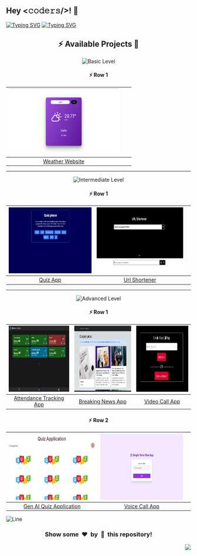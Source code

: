 <h2>Hey <𝚌𝚘𝚍𝚎𝚛𝚜/>! 👋</h2>

[![Typing SVG](https://readme-typing-svg.herokuapp.com?font=Fira+Code&size=60&pause=1000&center=true&vCenter=true&multiline=true&width=1000&height=100&lines=NEXT+JS+PROJECTS)](https://git.io/typing-svg)
[![Typing SVG](https://readme-typing-svg.demolab.com?font=Comfortaa&size=65&pause=400&color=18b8d0&center=true&vCenter=true&width=2000&height=200&lines=BASIC+LEVEL+PROJECTS;INTERMEDIATE+LEVEL+PROJECTS;ADVANCED+LEVEL+PROJECTS)](https://git.io/typing-svg)


<div align="center">

## :zap: Available Projects 🎉
<!-- ###################################################################################################################### -->
<!-- ###################################################################################################################### -->

![Basic Level](https://img.shields.io/badge/Level-Basic-00FF00?style=for-the-badge&logo=codeigniter)

#### :zap: Row 1

| <img src="./Basic/Weather-Website/screenshot.webp" width="300px" height="180px"> |  |  |
|:--:|:--:|:--:|
| [Weather Website](./Basic/Weather-Website) |  |  |

---
<!-- ###################################################################################################################### -->
<!-- ###################################################################################################################### -->

![Intermediate Level](https://img.shields.io/badge/Level-Intermediate-FFD700?style=for-the-badge&logo=codeigniter)

#### :zap: Row 1

| <img src="./Intermediate/Quiz-App/screenshot.webp" width="300px" height="180px"> | <img src="./Intermediate/Url-Shortener/screenshot.webp" width="300px" height="180px"> |  |
|:--:|:--:|:--:|
| [Quiz App](./Intermediate/Quiz-App) | [Url Shortener](./Intermediate/Url-Shortener) |  |

---
<!-- ###################################################################################################################### -->
<!-- ###################################################################################################################### -->

![Advanced Level](https://img.shields.io/badge/Level-Advanced-FF0000?style=for-the-badge&logo=codeigniter)

#### :zap: Row 1

| <img src="./Advanced/Attendance-Tracking-App/screenshot.webp" width="300px" height="180px"> | <img src="./Advanced/Breaking-News-App/screenshot.webp" width="300px" height="180px"> | <img src="./Advanced/Video-Call-App/screenshot.webp" width="300px" height="180px"> | 
|:--:|:--:|:--:|
| [Attendance Tracking App](./Advanced/Attendance-Tracking-App) | [Breaking News App](./Advanced/Breaking-News-App) |  [Video Call App](./Advanced/Video-Call-App)|

#### :zap: Row 2

|<img src="./Advanced/Gen-AI-Quiz-Application/screenshot.webp" width="300px" height="180px">|<img src="./Advanced/Voice-Call-App/screenshot.webp" width="300px" height="180px">||
|:--:|:--:|:--:|
[Gen AI Quiz Application](./Advanced/Gen-AI-Quiz-Application)|[Voice Call App](./Advanced/Voice-Call-App)||
</div>


![Line](https://github.com/Avdhesh-Varshney/WebMasterLog/assets/114330097/4b78510f-a941-45f8-a9d5-80ed0705e847)

<div align="center">
	<h3>Show some &nbsp;❤️&nbsp; by &nbsp;🌟&nbsp; this repository!</h3>
</div>

<a href="#top"><img src="https://img.shields.io/badge/⬆-Back%20to%20Top-red?style=for-the-badge" align="right"/></a>
